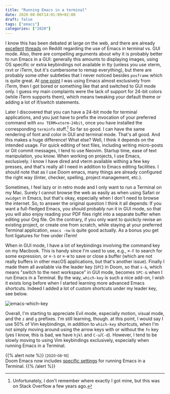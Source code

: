 ```yaml
---
title: "Running Emacs in a terminal"
date: 2020-08-06T14:01:09+02:00
draft: false
tags: ["emacs"]
categories: ["2020"]
---
```


I know this has been debated at large on the web, and there are already [excellent](comments) [threads](https://www.reddit.com/r/emacs/comments/5lh1fg/any_glaringly_large_disadvantages_to_emacs_in_nw/) on Reddit regarding the use of Emacs in terminal vs. GUI mode. Also, there are compelling arguments about why it is probably better to run Emacs in a GUI: generally this amounts to displaying images, using OS specific or extra keybindings not available in tty (unless you use xterm, rxvt or iTerm, but it's cumbersome to remap everything), but there are probably some other subtleties that I never noticed besides `posframe` which is quite great. At [one point](/post/emacs-15-years-later/) I was using Emacs almost exclusively from iTerm, then I got bored or something like that and switched to GUI mode only. I guess my main complaints were the lack of support for 24-bit colors (while iTerm supports them), which means tweaking your default theme or adding a lot of if/switch statements.

Later I discovered that you can have a 24-bit mode for terminal applications, and you just have to prefix the invocation of your preferred command with `env TERM=xterm-24bit`, once you have installed the corresponding `terminfo` stuff.[^1] So far so good. I can have the same rendering of font and color in GUI and terminal mode. That's all good. And this makes a huge difference! What else? Well, I think it depends on the intended usage. For quick editing of text files, including writing micro-posts or Git commit messages, I tend to use Neovim. Startup time, ease of text manipulation, you know. When working on projects, I use Emacs, exclusively. I know I have dired and vterm available withing a few key presses, and that's really all I need in addition to Emacs editing facilities. I should note that as I use Doom emacs, many things are already configured the right way (linter, checker, spelling, project management, etc.).

Sometimes, I feel lazy or in retro mode and I only want to run a Terminal on my Mac. Surely I cannot browse the web as easily as when using Safari or `xwidget` in Emacs, but that's okay, especially when I don't need to browse the internet. So, to answer the original question I think it all depends: If you want a full-fledged Emacs, you should probably run it in GUI mode, so that you will also enjoy reading your PDF files right into a separate buffer when editing your Org file. On the contrary, if you only want to quickcly revise an existing project, or create one from scratch, while staying at your preferred Terminal application, `emacs -nw` is quite good actually. As a bonus you get font ligatures for free under iTerm!

When in GUI mode, I have a lot of keybindings involving the command key on my Macbook. This is handy since I'm used to use, e.g., `⌘-F` to search for some expression, or `⌘-S` or `⌘-W` to save or close a buffer (which are not really buffers in other macOS applications, but that's another issue). Finally I made them all available via the leader key (`SPC`) in Doom, so that `s-&`, which means "switch to the next workspace" in GUI mode, becomes `SPC-&` when I run Emacs in a Terminal. By the way, `which-key` is such a nice add-on, I wish it exists long before when I started learning more advanced Emacs shortcuts. Indeed I added a lot of custom shortcuts under my leader key, see below.

![emacs-which-key](/img/2020-08-06-15-08-11.png)

Overall, I'm starting to appreciate Evil mode, especially motion, visual mode, and the `z` and `g` prefixes. I'm still learning, though. at this point, I would say I use 50% of Vim keybindings, in addition to `which-key` shortcuts, when I'm not simply moving around using the arrow keys with or without the `fn` key (yes I know, this is bad, we have `hjkl` and `C-u`/`C-d`). However, I tend to be slowly moving to using Vim keybindings exclusively, especially when running Emacs in a Terminal.

{{% alert note %}}
<small>[2020-08-16]</small><br>
Doom Emacs now includes [specific settings](https://github.com/hlissner/doom-emacs/tree/develop/modules/os/tty) for running Emacs in a Terminal.
{{% /alert %}}

[^1]: Unfortunately, I don't remember where exactly I got mine, but this was on Stack Overflow a few years ago.
